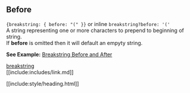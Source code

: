 ## Before

`{breakstring: { before: "(" }}` or inline `breakstring?before: '('`  
A string representing one or more characters to prepend to beginning of string.  
If **before** is omitted then it will default an empyty string.

**See Example:** [Breakstring Before and After](/build-include/pages/Docs/examples/BreakstringBeforeAfter.html)

[breakstring](../index.html)  
[[include:includes/link.md]]

[[include:style/heading.html]]